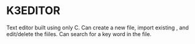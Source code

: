 # K3EDITOR
Text editor built  using only  C.
Can create a new file, import existing , and edit/delete the fiiles.
Can search for a key word in the file.
